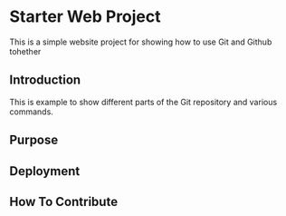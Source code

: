 # Starter Web Project

This is a simple website project for
showing how to use Git and Github tohether

## Introduction

This is example to show different parts of the Git repository and various commands.

## Purpose

## Deployment

## How To Contribute